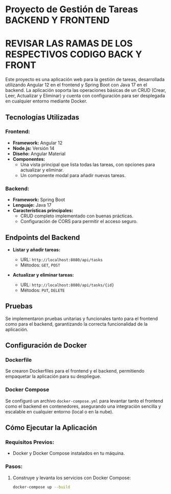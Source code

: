 # Proyecto de Gestión de Tareas BACKEND Y FRONTEND 

# REVISAR LAS RAMAS DE LOS RESPECTIVOS CODIGO BACK Y FRONT

Este proyecto es una aplicación web para la gestión de tareas, desarrollada utilizando Angular 12 en el frontend y Spring Boot con Java 17 en el backend. La aplicación soporta las operaciones básicas de un CRUD (Crear, Leer, Actualizar y Eliminar) y cuenta con configuración para ser desplegada en cualquier entorno mediante Docker.

## Tecnologías Utilizadas

### Frontend:
- **Framework:** Angular 12
- **Node.js:** Versión 14
- **Diseño:** Angular Material
- **Componentes:**
  - Una vista principal que lista todas las tareas, con opciones para actualizar y eliminar.
  - Un componente modal para añadir nuevas tareas.

### Backend:
- **Framework:** Spring Boot
- **Lenguaje:** Java 17
- **Características principales:**
  - CRUD completo implementado con buenas prácticas.
  - Configuración de CORS para permitir el acceso seguro.

## Endpoints del Backend

- **Listar y añadir tareas:**
  - URL: `http://localhost:8080/api/tasks`
  - Métodos: `GET`, `POST`

- **Actualizar y eliminar tareas:**
  - URL: `http://localhost:8080/api/tasks/{id}`
  - Métodos: `PUT`, `DELETE`

## Pruebas

Se implementaron pruebas unitarias y funcionales tanto para el frontend como para el backend, garantizando la correcta funcionalidad de la aplicación.

## Configuración de Docker

### Dockerfile
Se crearon Dockerfiles para el frontend y el backend, permitiendo empaquetar la aplicación para su despliegue.

### Docker Compose
Se configuró un archivo `docker-compose.yml` para levantar tanto el frontend como el backend en contenedores, asegurando una integración sencilla y escalable en cualquier entorno (local o en la nube).

## Cómo Ejecutar la Aplicación

### Requisitos Previos:
- Docker y Docker Compose instalados en tu máquina.

### Pasos:
1. Construye y levanta los servicios con Docker Compose:
   ```bash
   docker-compose up --build

